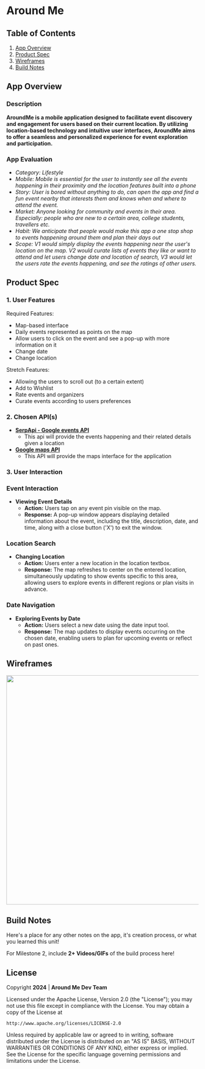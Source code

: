 # **Around Me**

## Table of Contents

1. [App Overview](#App-Overview)
1. [Product Spec](#Product-Spec)
1. [Wireframes](#Wireframes)
1. [Build Notes](#Build-Notes)

## App Overview

### Description 

**AroundMe is a mobile application designed to facilitate event discovery and engagement for users based on their current location. By utilizing location-based technology and intuitive user interfaces, AroundMe aims to offer a seamless and personalized experience for event exploration and participation.**

### App Evaluation

<!-- Evaluation of your app across the following attributes -->

- **Category:* Lifestyle*
- **Mobile:* Mobile is essential for the user to instantly see all the events happening in their proximity and the location features built into a phone*
- **Story:* User is bored without anything to do, can open the app and find a fun event nearby that interests them and knows when and where to attend the event.*
- **Market:* Anyone looking for community and events in their area.  Especially: people who are new to a certain area, college students, travellers etc.*
- **Habit:* We anticipate that people would make this app a one stop shop to events happening around them and plan their days out*
- **Scope:* V1 would simply display the events happening  near the user's location on the map. V2 would curate lists of events they like or want to attend and let users change date and location of search, V3 would let the users rate the events happening, and see the ratings of other users.*

## Product Spec

### 1. User Features

Required Features:

- Map-based interface
- Daily events represented as points on the map
- Allow users to click on the event and see a pop-up with more information on it
- Change date 
- Change location


Stretch Features:

- Allowing the users to scroll out (to a certain extent)
- Add to Wishlist
- Rate events and organizers
- Curate events according to users preferences

### 2. Chosen API(s)

- **[SerpApi - Google events API](https://serpapi.com/google-events-api)**
  - This api will provide the events happening and their related details given a location
- **[Google maps API](https://developers.google.com/maps/documentation/android-sdk)**
    - This API will provide the maps interface for the application

### 3. User Interaction

### Event Interaction
- **Viewing Event Details**
  - **Action:** Users tap on any event pin visible on the map.
  - **Response:** A pop-up window appears displaying detailed information about the event, including the title, description, date, and time, along with a close button ('X') to exit the window.

### Location Search
- **Changing Location**
  - **Action:** Users enter a new location in the location textbox.
  - **Response:** The map refreshes to center on the entered location, simultaneously updating to show events specific to this area, allowing users to explore events in different regions or plan visits in advance.

### Date Navigation
- **Exploring Events by Date**
  - **Action:** Users select a new date using the date input tool.
  - **Response:** The map updates to display events occurring on the chosen date, enabling users to plan for upcoming events or reflect on past ones.

## Wireframes

<!-- Add picture of your hand sketched wireframes in this section -->
<img src="https://i.imgur.com/FFdF75J.png" width=600>

<!---  ### [BONUS] Digital Wireframes & Mockups  --->

<!---  ### [BONUS] Interactive Prototype --->

## Build Notes

Here's a place for any other notes on the app, it's creation 
process, or what you learned this unit!  

For Milestone 2, include **2+ Videos/GIFs** of the build process here!

## License

Copyright **2024** | **Around Me Dev Team**

Licensed under the Apache License, Version 2.0 (the "License");
you may not use this file except in compliance with the License.
You may obtain a copy of the License at

    http://www.apache.org/licenses/LICENSE-2.0

Unless required by applicable law or agreed to in writing, software
distributed under the License is distributed on an "AS IS" BASIS,
WITHOUT WARRANTIES OR CONDITIONS OF ANY KIND, either express or implied.
See the License for the specific language governing permissions and
limitations under the License.

